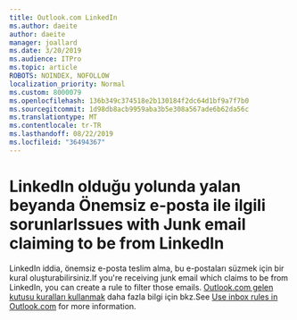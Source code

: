 ```yaml
---
title: Outlook.com LinkedIn
ms.author: daeite
author: daeite
manager: joallard
ms.date: 3/20/2019
ms.audience: ITPro
ms.topic: article
ROBOTS: NOINDEX, NOFOLLOW
localization_priority: Normal
ms.custom: 8000079
ms.openlocfilehash: 136b349c374518e2b130184f2dc64d1bf9a7f7b0
ms.sourcegitcommit: 1d98db8acb9959aba3b5e308a567ade6b62da56c
ms.translationtype: MT
ms.contentlocale: tr-TR
ms.lasthandoff: 08/22/2019
ms.locfileid: "36494367"
---
```

# <a name="issues-with-junk-email-claiming-to-be-from-linkedin"></a><span data-ttu-id="a916a-102">LinkedIn olduğu yolunda yalan beyanda Önemsiz e-posta ile ilgili sorunlar</span><span class="sxs-lookup"><span data-stu-id="a916a-102">Issues with Junk email claiming to be from LinkedIn</span></span>

<span data-ttu-id="a916a-103">LinkedIn iddia, önemsiz e-posta teslim alma, bu e-postaları süzmek için bir kural oluşturabilirsiniz.</span><span class="sxs-lookup"><span data-stu-id="a916a-103">If you're receiving junk email which claims to be from LinkedIn, you can create a rule to filter those emails.</span></span>
<span data-ttu-id="a916a-104">[Outlook.com gelen kutusu kuralları kullanmak](https://aka.ms/OutlookComInboxRules) daha fazla bilgi için bkz.</span><span class="sxs-lookup"><span data-stu-id="a916a-104">See [Use inbox rules in Outlook.com](https://aka.ms/OutlookComInboxRules) for more information.</span></span>


